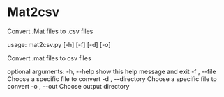 # Mat2csv
Convert .Mat files to .csv files

usage: mat2csv.py [-h] [-f] [-d] [-o]

Convert .mat files to csv files

optional arguments:
  -h, --help         show this help message and exit
  -f , --file        Choose a specific file to convert
  -d , --directory   Choose a specific file to convert
  -o , --out         Choose output directory
